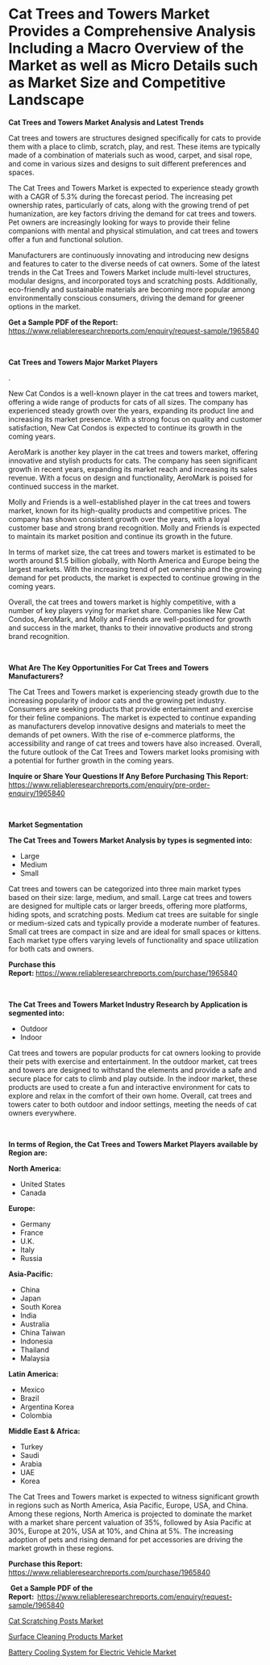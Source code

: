 <p><h1>Cat Trees and Towers Market Provides a Comprehensive Analysis Including a Macro Overview of the Market as well as Micro Details such as Market Size and Competitive Landscape</h1></p><p><strong>Cat Trees and Towers Market Analysis and Latest Trends</strong></p>
<p><p>Cat trees and towers are structures designed specifically for cats to provide them with a place to climb, scratch, play, and rest. These items are typically made of a combination of materials such as wood, carpet, and sisal rope, and come in various sizes and designs to suit different preferences and spaces.</p><p>The Cat Trees and Towers Market is expected to experience steady growth with a CAGR of 5.3% during the forecast period. The increasing pet ownership rates, particularly of cats, along with the growing trend of pet humanization, are key factors driving the demand for cat trees and towers. Pet owners are increasingly looking for ways to provide their feline companions with mental and physical stimulation, and cat trees and towers offer a fun and functional solution.</p><p>Manufacturers are continuously innovating and introducing new designs and features to cater to the diverse needs of cat owners. Some of the latest trends in the Cat Trees and Towers Market include multi-level structures, modular designs, and incorporated toys and scratching posts. Additionally, eco-friendly and sustainable materials are becoming more popular among environmentally conscious consumers, driving the demand for greener options in the market.</p></p>
<p><strong>Get a Sample PDF of the Report:&nbsp;</strong> <a href="https://www.reliableresearchreports.com/enquiry/request-sample/1965840">https://www.reliableresearchreports.com/enquiry/request-sample/1965840</a></p>
<p>&nbsp;</p>
<p><strong>Cat Trees and Towers Major Market Players</strong></p>
<p><p>.</p><p>New Cat Condos is a well-known player in the cat trees and towers market, offering a wide range of products for cats of all sizes. The company has experienced steady growth over the years, expanding its product line and increasing its market presence. With a strong focus on quality and customer satisfaction, New Cat Condos is expected to continue its growth in the coming years.</p><p>AeroMark is another key player in the cat trees and towers market, offering innovative and stylish products for cats. The company has seen significant growth in recent years, expanding its market reach and increasing its sales revenue. With a focus on design and functionality, AeroMark is poised for continued success in the market.</p><p>Molly and Friends is a well-established player in the cat trees and towers market, known for its high-quality products and competitive prices. The company has shown consistent growth over the years, with a loyal customer base and strong brand recognition. Molly and Friends is expected to maintain its market position and continue its growth in the future.</p><p>In terms of market size, the cat trees and towers market is estimated to be worth around $1.5 billion globally, with North America and Europe being the largest markets. With the increasing trend of pet ownership and the growing demand for pet products, the market is expected to continue growing in the coming years.</p><p>Overall, the cat trees and towers market is highly competitive, with a number of key players vying for market share. Companies like New Cat Condos, AeroMark, and Molly and Friends are well-positioned for growth and success in the market, thanks to their innovative products and strong brand recognition.</p></p>
<p>&nbsp;</p>
<p><strong>What Are The Key Opportunities For Cat Trees and Towers Manufacturers?</strong></p>
<p><p>The Cat Trees and Towers market is experiencing steady growth due to the increasing popularity of indoor cats and the growing pet industry. Consumers are seeking products that provide entertainment and exercise for their feline companions. The market is expected to continue expanding as manufacturers develop innovative designs and materials to meet the demands of pet owners. With the rise of e-commerce platforms, the accessibility and range of cat trees and towers have also increased. Overall, the future outlook of the Cat Trees and Towers market looks promising with a potential for further growth in the coming years.</p></p>
<p><strong>Inquire or Share Your Questions If Any Before Purchasing This Report:</strong> <a href="https://www.reliableresearchreports.com/enquiry/pre-order-enquiry/1965840">https://www.reliableresearchreports.com/enquiry/pre-order-enquiry/1965840</a></p>
<p>&nbsp;</p>
<p><strong>Market Segmentation</strong></p>
<p><strong>The Cat Trees and Towers Market Analysis by types is segmented into:</strong></p>
<p><ul><li>Large</li><li>Medium</li><li>Small</li></ul></p>
<p><p>Cat trees and towers can be categorized into three main market types based on their size: large, medium, and small. Large cat trees and towers are designed for multiple cats or larger breeds, offering more platforms, hiding spots, and scratching posts. Medium cat trees are suitable for single or medium-sized cats and typically provide a moderate number of features. Small cat trees are compact in size and are ideal for small spaces or kittens. Each market type offers varying levels of functionality and space utilization for both cats and owners.</p></p>
<p><strong>Purchase this Report:&nbsp;</strong><a href="https://www.reliableresearchreports.com/purchase/1965840">https://www.reliableresearchreports.com/purchase/1965840</a></p>
<p>&nbsp;</p>
<p><strong>The Cat Trees and Towers Market Industry Research by Application is segmented into:</strong></p>
<p><ul><li>Outdoor</li><li>Indoor</li></ul></p>
<p><p>Cat trees and towers are popular products for cat owners looking to provide their pets with exercise and entertainment. In the outdoor market, cat trees and towers are designed to withstand the elements and provide a safe and secure place for cats to climb and play outside. In the indoor market, these products are used to create a fun and interactive environment for cats to explore and relax in the comfort of their own home. Overall, cat trees and towers cater to both outdoor and indoor settings, meeting the needs of cat owners everywhere.</p></p>
<p>&nbsp;</p>
<p><strong>In terms of Region, the Cat Trees and Towers Market Players available by Region are:</strong></p>
<p>
    <p> <strong> North America: </strong>
        <ul>
            <li>United States</li>
            <li>Canada</li>
        </ul>
        </p> 
    <p> <strong> Europe: </strong>
        <ul>
            <li>Germany</li>
            <li>France</li>
            <li>U.K.</li>
            <li>Italy</li>
            <li>Russia</li>
        </ul>
        </p> 
    <p> <strong> Asia-Pacific: </strong>
        <ul>
            <li>China</li>
            <li>Japan</li>
            <li>South Korea</li>
            <li>India</li>
            <li>Australia</li>
            <li>China Taiwan</li>
            <li>Indonesia</li>
            <li>Thailand</li>
            <li>Malaysia</li>
        </ul>
        </p> 
    <p> <strong> Latin America: </strong>
        <ul>
            <li>Mexico</li>
            <li>Brazil</li>
            <li>Argentina Korea</li>
            <li>Colombia</li>
        </ul>
        </p> 
    <p> <strong> Middle East & Africa: </strong>
        <ul>
            <li>Turkey</li>
            <li>Saudi</li>
            <li>Arabia</li>
            <li>UAE</li>
            <li>Korea</li>
        </ul>
    </p>
    </p>
<p><p>The Cat Trees and Towers market is expected to witness significant growth in regions such as North America, Asia Pacific, Europe, USA, and China. Among these regions, North America is projected to dominate the market with a market share percent valuation of 35%, followed by Asia Pacific at 30%, Europe at 20%, USA at 10%, and China at 5%. The increasing adoption of pets and rising demand for pet accessories are driving the market growth in these regions.</p></p>
<p><strong>Purchase this Report: </strong><a href="https://www.reliableresearchreports.com/purchase/1965840">https://www.reliableresearchreports.com/purchase/1965840</a></p>
<p>&nbsp;<strong>Get a Sample PDF of the Report:&nbsp;&nbsp;</strong><a href="https://www.reliableresearchreports.com/enquiry/request-sample/1965840">https://www.reliableresearchreports.com/enquiry/request-sample/1965840</a></p>
<p><strong></strong></p>
<p><p><a href="https://github.com/julyju69/Market-Research-Report-List-2/blob/main/cat-scratching-posts-market.md">Cat Scratching Posts Market</a></p><p><a href="https://github.com/gdfhhhj/Market-Research-Report-List-3/blob/main/surface-cleaning-products-market.md">Surface Cleaning Products Market</a></p><p><a href="https://frill-swim-3cd.notion.site/Battery-Cooling-System-for-Electric-Vehicle-Market-Offers-Provide-Insightful-Data-for-the-Time-Perio-7fca1ad4892d4cacbcf5284ffe6d3868">Battery Cooling System for Electric Vehicle Market</a></p></p>